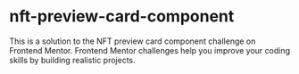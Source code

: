 # nft-preview-card-component
This is a solution to the NFT preview card component challenge on Frontend Mentor. Frontend Mentor challenges help you improve your coding skills by building realistic projects.
